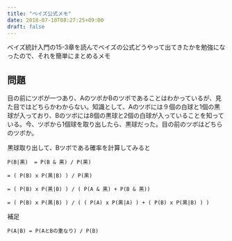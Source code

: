 ```yaml
---
title: "ベイズ公式メモ"
date: 2018-07-10T08:27:25+09:00
draft: false
---
```



ベイズ統計入門の15-3章を読んでベイズの公式どうやって出てきたかを勉強になったので、それを簡単にまとめるメモ


## 問題
目の前にツボが一つあり、AのツボかBのツボであることはわかっているが、見た目ではどちらかわからない。知識として、Aのツボには９個の白球と1個の黒球が入っており、Bのツボには8個の黒球と2個の白球が入っていることを知っている。今、ツボから1個球を取り出したら、黒球だった。目の前のツボはどちらのツボか。

黒球取り出して、Bツボである確率を計算してみると

```
P(B|黒)  = P(B & 黒) / P(黒) 

= ( P(B) x P(黒|B) ) / P(黒)

= ( P(B) x P(黒|B) ) / ( P(A & 黒) + P(B & 黒))

= ( P(B) x P(黒|B) ) / ( ( P(A) x P(黒|A) ) + ( P(B) x P(黒|B) ) ) 
```

補足

```
P(A|B) = P(AとBの重なり) / P(B)
```

